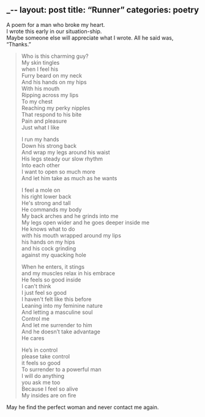 _--
layout: post
title: “Runner”
categories: poetry
---

A poem for a man who broke my heart.  
I wrote this early in our situation-ship.  
Maybe someone else will appreciate what I wrote. All he said was, “Thanks.”  

> Who is this charming guy?  
> My skin tingles  
> when I feel his  
> Furry beard on my neck  
> And his hands on my hips  
> With his mouth  
> Ripping across my lips  
> To my chest  
> Reaching my perky nipples  
> That respond to his bite  
> Pain and pleasure  
> Just what I like  
>  
> I run my hands  
> Down his strong back  
> And wrap my legs around his waist  
> His legs steady our slow rhythm  
> Into each other  
> I want to open so much more  
> And let him take as much as he wants  
> 
> I feel a mole on  
> his right lower back  
> He's strong and tall  
> He commands my body  
> My back arches and he grinds into me  
> My legs open wider and he goes deeper inside me  
> He knows what to do  
> with his mouth wrapped around my lips  
> his hands on my hips  
> and his cock grinding  
> against my quacking hole  
> 
> When he enters, it stings  
> and my muscles relax in his embrace  
> He feels so good inside  
> I can't think  
> I just feel so good  
> I haven't felt like this before  
> Leaning into my feminine nature  
> And letting a masculine soul  
> Control me  
> And let me surrender to him  
> And he doesn’t take advantage  
> He cares  
>  
> He’s in control  
> please take control  
> it feels so good  
> To surrender to a powerful man  
> I will do anything  
> you ask me too  
> Because I feel so alive  
> My insides are on fire  

May he find the perfect woman and never contact me again.  
